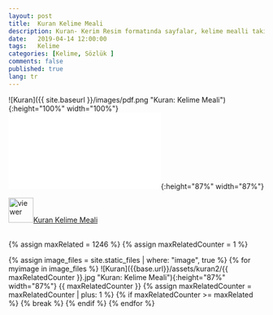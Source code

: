 ```yaml
---
layout: post
title:  Kuran Kelime Meali
description: Kuran- Kerim Resim formatında sayfalar, kelime mealli takip etmesi kolay anlaşılır, faydalı bir kaynak.
date:   2019-04-14 12:00:00
tags:   Kelime
categories: [Kelime, Sözlük ]
comments: false
published: true
lang: tr
---
```







![Kuran]({{ site.baseurl }}/images/pdf.png  "Kuran: Kelime Meali"){:height="100%" width="100%"}
![Kuranda Temel Kavramlar 7b]({{base.url}}/viewer/web/viewer.html?file=https://vdemir.github.io/assets/kuran1/Kuranda_Temel_Kavramlar_7b.pdf  "Kuranda_Temel_Kavramlar_7b"){:height="87%" width="87%"}
<br>

<div align="left">
<a href="https://vdemir.github.io/viewer/web/viewer.html?file=https://vdemir.github.io/assets/kuran1/kuran.pdf" target="_blank"><img src="{{ site.baseurl }}/images/pdf.png" alt="viewer" width="49" height="49"></a><a href="https://vdemir.github.io/viewer/web/viewer.html?file=https://vdemir.github.io/assets/kuran1/kuran.pdf" target="_blank" class="btn btn-default">Kuran Kelime Meali</a></div>


<br>


{% assign maxRelated = 1246 %}
{% assign maxRelatedCounter = 1 %}


{% assign image_files = site.static_files | where: "image", true %}
{% for myimage in image_files %}
![Kuran]({{base.url}}/assets/kuran2/{{ maxRelatedCounter }}.jpg  "Kuran: Kelime Meali"){:height="87%" width="87%"}
  {{ maxRelatedCounter }}
{% assign maxRelatedCounter = maxRelatedCounter | plus: 1 %}
      {% if maxRelatedCounter >= maxRelated %}
        {% break %}
      {% endif %}
{% endfor %}




